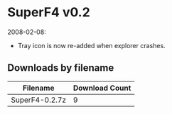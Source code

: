 # SuperF4 v0.2

2008-02-08:
- Tray icon is now re-added when explorer crashes.

## Downloads by filename

Filename       | Download Count
-------------- | --------------
SuperF4-0.2.7z |              9

